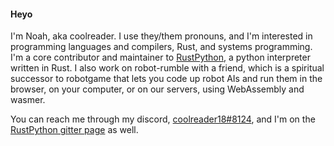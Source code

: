 #### Heyo

I'm Noah, aka coolreader. I use they/them pronouns, and I'm interested in
programming languages and compilers, Rust, and systems programming. I'm a core
contributor and maintainer to
[RustPython](https://github.com/RustPython/RustPython), a python interpreter
written in Rust. I also work on robot-rumble with a friend, which is a
spiritual successor to robotgame that lets you code up robot AIs and run
them in the browser, on your computer, or on our servers, using WebAssembly
and wasmer.

You can reach me through my discord,
[coolreader18#8124](https://discord.com/users/191362465886502912), and I'm on
the [RustPython gitter page](https://gitter.im/rustpython/Lobby) as well.
